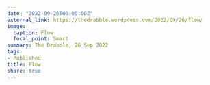 ```yaml
---
date: "2022-09-26T00:00:00Z"
external_link: https://thedrabble.wordpress.com/2022/09/26/flow/
image:
  caption: Flow 
  focal_point: Smart
summary: The Drabble, 26 Sep 2022
tags:
- Published
title: Flow
share: true
---
```

<!--
#Photo by <a href="https://unsplash.com/@bradleycdunn?utm_source=unsplash&utm_medium=referral&utm_content=creditCopyText">Bradley Dunn</a> on <a href="https://unsplash.com/@bradleycdunn?utm_source=unsplash&utm_medium=referral&utm_content=creditCopyText">Unsplash</a>
-->